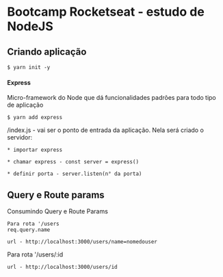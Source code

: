 # Bootcamp Rocketseat - estudo de NodeJS

## Criando aplicação

    $ yarn init -y

#### Express

Micro-framework do Node que dá funcionalidades padrões para todo tipo de aplicação

    $ yarn add express

/index.js - vai ser o ponto de entrada da aplicação. Nela será criado o servidor:

    * importar express

    * chamar express - const server = express()

    * definir porta - server.listen(n° da porta)

## Query e Route params

Consumindo Query e Route Params

    Para rota '/users
    req.query.name

    url - http://localhost:3000/users/name=nomedouser

Para rota '/users/:id

    url - http://localhost:3000/users/id
